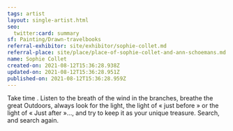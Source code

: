 ```yaml
---
tags: artist
layout: single-artist.html
seo:
  twitter:card: summary
sf: Painting/Drawn-travelbooks
referral-exhibitor: site/exhibitor/sophie-collet.md
referral-place: site/place/place-of-sophie-collet-and-ann-schoemans.md
name: Sophie Collet
created-on: 2021-08-12T15:36:28.938Z
updated-on: 2021-08-12T15:36:28.951Z
published-on: 2021-08-12T15:36:28.959Z
---
```

Take time . Listen to the breath of the wind in the branches, breathe the great
Outdoors, always look for the light, the light of « just before » or the light of
« Just after »..., and try to keep it as your unique treasure.
Search, and search again.